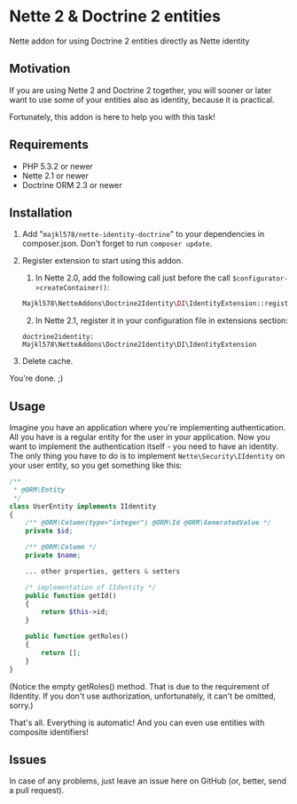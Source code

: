# Nette 2 & Doctrine 2 entities

Nette addon for using Doctrine 2 entities directly as Nette identity


Motivation
------

If you are using Nette 2 and Doctrine 2 together, you will sooner or later
want to use some of your entities also as identity, because it is practical.

Fortunately, this addon is here to help you with this task!


Requirements
------

- PHP 5.3.2 or newer
- Nette 2.1 or newer
- Doctrine ORM 2.3 or newer


Installation
------

1. Add "`majkl578/nette-identity-doctrine`" to your dependencies in composer.json.
Don't forget to run `composer update`.
2. Register extension to start using this addon.
    1. In Nette 2.0, add the following call just before the call `$configurator->createContainer()`:
    ```php
    Majkl578\NetteAddons\Doctrine2Identity\DI\IdentityExtension::register($configurator);
    ```

    2. In Nette 2.1, register it in your configuration file in extensions section:
    ```
    doctrine2identity: Majkl578\NetteAddons\Doctrine2Identity\DI\IdentityExtension
    ```

3. Delete cache.

You're done. ;)


Usage
------

Imagine you have an application where you're implementing authentication.
All you have is a regular entity for the user in your application.
Now you want to implement the authentication itself - you need to have an identity.
The only thing you have to do is to implement `Nette\Security\IIdentity` on your user entity,
so you get something like this:

```php
/**
 * @ORM\Entity
 */
class UserEntity implements IIdentity
{
	/** @ORM\Column(type="integer") @ORM\Id @ORM\GeneratedValue */
	private $id;

	/** @ORM\Column */
	private $name;

	... other properties, getters & setters

	/* implementation of IIdentity */
	public function getId()
	{
		return $this->id;
	}

	public function getRoles()
	{
		return [];
	}
}
```

(Notice the empty getRoles() method. That is due to the requirement of IIdentity.
If you don't use authorization, unfortunately, it can't be omitted, sorry.)

That's all. Everything is automatic!
And you can even use entities with composite identifiers!


Issues
------

In case of any problems, just leave an issue here on GitHub (or, better, send a pull request).
